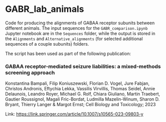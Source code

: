 # GABR_lab_animals

Code for producing the alignments of GABAA receptor subunits between different animals. The input sequences for the `GABR_comparison.ipynb` Jupyter notebook are in the `Sequences` folder, while the output is stored in the  `Alignments` and `Alternative_alignments` (for selected additional sequences of a couple subunits) folders.

The script has been used as part of the following publication:
### GABAA receptor-mediated seizure liabilities: a mixed-methods screening approach
Konstantina Bampali, Filip Koniuszewski, Florian D. Vogel, Jure Fabjan, Christos Andronis, Eftychia Lekka, Vassilis Virvillis, Thomas Seidel, Annie Delaunois, Leandro Royer, Michael G. Rolf, Chiara Giuliano, Martin Traebert, Gautier Roussignol, Magali Fric-Bordat, Ludmilla Mazelin-Winum, Sharon D. Bryant, Thierry Langer & Margot Ernst; Cell Biology and Toxicology; 2023

Link: https://link.springer.com/article/10.1007/s10565-023-09803-y
